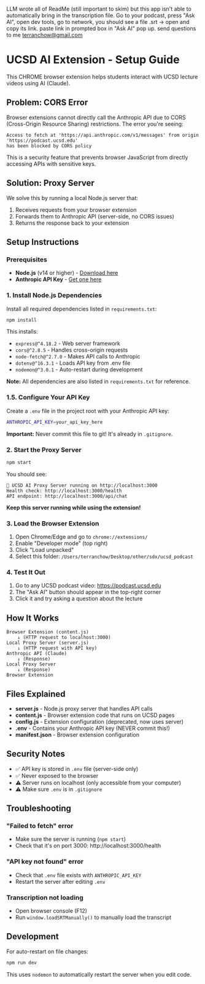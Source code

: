 LLM wrote all of ReadMe (still important to skim) but this app isn't able to automatically bring in the transcription file. Go to your podcast, press "Ask AI", open dev tools, go to network, you should see a file .srt -> open and copy its link. paste link in prompted box in "Ask AI" pop up. send questions to me terranchow@gmail.com

# UCSD AI Extension - Setup Guide

This CHROME browser extension helps students interact with UCSD lecture videos using AI (Claude).

## Problem: CORS Error

Browser extensions cannot directly call the Anthropic API due to CORS (Cross-Origin Resource Sharing) restrictions. The error you're seeing:

```
Access to fetch at 'https://api.anthropic.com/v1/messages' from origin 'https://podcast.ucsd.edu'
has been blocked by CORS policy
```

This is a security feature that prevents browser JavaScript from directly accessing APIs with sensitive keys.

## Solution: Proxy Server

We solve this by running a local Node.js server that:
1. Receives requests from your browser extension
2. Forwards them to Anthropic API (server-side, no CORS issues)
3. Returns the response back to your extension

## Setup Instructions

### Prerequisites

- **Node.js** (v14 or higher) - [Download here](https://nodejs.org/)
- **Anthropic API Key** - [Get one here](https://console.anthropic.com/)

### 1. Install Node.js Dependencies

Install all required dependencies listed in `requirements.txt`:

```bash
npm install
```

This installs:
- `express@^4.18.2` - Web server framework
- `cors@^2.8.5` - Handles cross-origin requests
- `node-fetch@^2.7.0` - Makes API calls to Anthropic
- `dotenv@^16.3.1` - Loads API key from .env file
- `nodemon@^3.0.1` - Auto-restart during development

**Note:** All dependencies are also listed in `requirements.txt` for reference.

### 1.5. Configure Your API Key

Create a `.env` file in the project root with your Anthropic API key:

```bash
ANTHROPIC_API_KEY=your_api_key_here
```

**Important:** Never commit this file to git! It's already in `.gitignore`.

### 2. Start the Proxy Server

```bash
npm start
```

You should see:
```
🚀 UCSD AI Proxy Server running on http://localhost:3000
Health check: http://localhost:3000/health
API endpoint: http://localhost:3000/api/chat
```

**Keep this server running while using the extension!**

### 3. Load the Browser Extension

1. Open Chrome/Edge and go to `chrome://extensions/`
2. Enable "Developer mode" (top right)
3. Click "Load unpacked"
4. Select this folder: `/Users/terranchow/Desktop/other/sdx/ucsd_podcast`

### 4. Test It Out

1. Go to any UCSD podcast video: https://podcast.ucsd.edu
2. The "Ask AI" button should appear in the top-right corner
3. Click it and try asking a question about the lecture

## How It Works

```
Browser Extension (content.js)
    ↓ (HTTP request to localhost:3000)
Local Proxy Server (server.js)
    ↓ (HTTP request with API key)
Anthropic API (Claude)
    ↓ (Response)
Local Proxy Server
    ↓ (Response)
Browser Extension
```

## Files Explained

- **server.js** - Node.js proxy server that handles API calls
- **content.js** - Browser extension code that runs on UCSD pages
- **config.js** - Extension configuration (deprecated, now uses server)
- **.env** - Contains your Anthropic API key (NEVER commit this!)
- **manifest.json** - Browser extension configuration

## Security Notes

- ✅ API key is stored in `.env` file (server-side only)
- ✅ Never exposed to the browser
- ⚠️ Server runs on localhost (only accessible from your computer)
- ⚠️ Make sure `.env` is in `.gitignore`

## Troubleshooting

### "Failed to fetch" error
- Make sure the server is running (`npm start`)
- Check that it's on port 3000: http://localhost:3000/health

### "API key not found" error
- Check that `.env` file exists with `ANTHROPIC_API_KEY`
- Restart the server after editing `.env`

### Transcription not loading
- Open browser console (F12)
- Run `window.loadSRTManually()` to manually load the transcript

## Development

For auto-restart on file changes:
```bash
npm run dev
```

This uses `nodemon` to automatically restart the server when you edit code.
